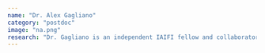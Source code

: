 ```yaml
---
name: "Dr. Alex Gagliano"
category: "postdoc"
image: "na.png"
research: "Dr. Gagliano is an independent IAIFI fellow and collaborator of the group. He combines data-driven and observational methods to understand core-collapse supernovae."
---
```

